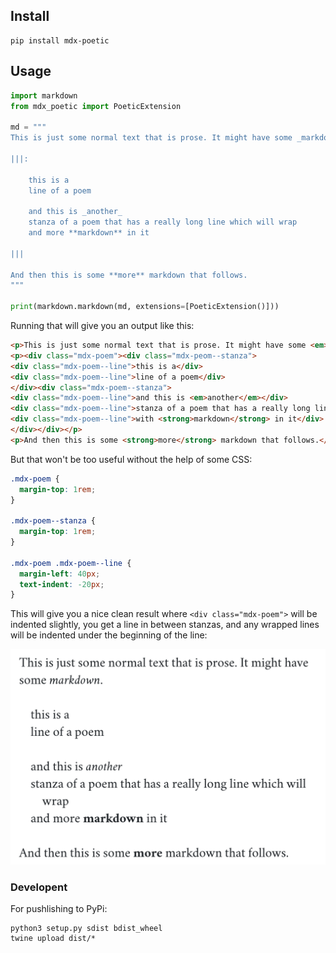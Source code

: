 ## Install

```
pip install mdx-poetic
```

## Usage

```python
import markdown
from mdx_poetic import PoeticExtension

md = """
This is just some normal text that is prose. It might have some _markdown_.

|||:

    this is a
    line of a poem

    and this is _another_
    stanza of a poem that has a really long line which will wrap
    and more **markdown** in it

|||

And then this is some **more** markdown that follows.
"""

print(markdown.markdown(md, extensions=[PoeticExtension()]))
```

Running that will give you an output like this:

```html
<p>This is just some normal text that is prose. It might have some <em>markdown</em>.</p>
<p><div class="mdx-poem"><div class="mdx-peom--stanza">
<div class="mdx-poem--line">this is a</div>
<div class="mdx-poem--line">line of a poem</div>
</div><div class="mdx-poem--stanza">
<div class="mdx-poem--line">and this is <em>another</em></div>
<div class="mdx-poem--line">stanza of a poem that has a really long line which will wrap</div>
<div class="mdx-poem--line">with <strong>markdown</strong> in it</div>
</div></div></p>
<p>And then this is some <strong>more</strong> markdown that follows.</p>
```

But that won't be too useful without the help of some CSS:

```css
.mdx-poem {
  margin-top: 1rem;
}

.mdx-poem--stanza {
  margin-top: 1rem;
}

.mdx-poem .mdx-poem--line {
  margin-left: 40px;
  text-indent: -20px;
}
```

This will give you a nice clean result where `<div class="mdx-poem">` will be indented slightly, you get a line in between stanzas, and any wrapped lines will be indented under the beginning of the line:

![example](https://github.com/nickwynja/mdx_poetic/raw/master/example.png)

### Developent

For pushlishing to PyPi:

```
python3 setup.py sdist bdist_wheel
twine upload dist/*
```
